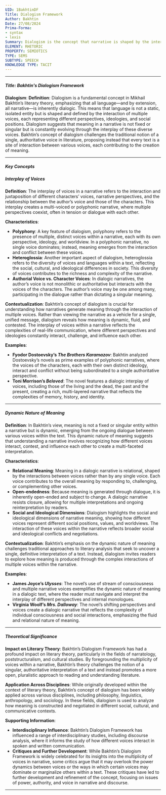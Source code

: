 ```yaml
---
UID: 1BakhtinDF
Title: Dialogism Framework
Author: Bakhtin
Date: 27/08/2024
Prima-Forma:
- syntax
- lexis
Summary: Dialogism is the concept that narrative is shaped by the interaction of multiple voices each representing different perspectives, ideologies, and social positions.
ELEMENT: RHETORIC
PROPERTY: SEMIOTICS
TYPE: SEMS
SUBTYPE: SPEECH
KNOWLEDGE TYPE: TACIT
---
```

---

##### Title: **Bakhtin's Dialogism Framework**

**Dialogism**:
   **Definition**: Dialogism is a fundamental concept in Mikhail Bakhtin’s literary theory, emphasizing that all language—and by extension, all narrative—is inherently dialogic. This means that language is not a static, isolated entity but is shaped and defined by the interaction of multiple voices, each representing different perspectives, ideologies, and social positions. Dialogism suggests that meaning in a narrative is not fixed or singular but is constantly evolving through the interplay of these diverse voices. Bakhtin’s concept of dialogism challenges the traditional notion of a single, authoritative voice in literature, proposing instead that every text is a site of interaction between various voices, each contributing to the creation of meaning.

---

##### Key Concepts

##### Interplay of Voices

**Definition**:
   The interplay of voices in a narrative refers to the interaction and juxtaposition of different characters’ voices, narrative perspectives, and the relationship between the author’s voice and those of the characters. This interplay creates a multi-voiced or polyphonic narrative, where multiple perspectives coexist, often in tension or dialogue with each other.

**Characteristics**:
   - **Polyphony**: A key feature of dialogism, polyphony refers to the presence of multiple, distinct voices within a narrative, each with its own perspective, ideology, and worldview. In a polyphonic narrative, no single voice dominates; instead, meaning emerges from the interaction and conflict between these voices.
   - **Heteroglossia**: Another important aspect of dialogism, heteroglossia refers to the diversity of voices and languages within a text, reflecting the social, cultural, and ideological differences in society. This diversity of voices contributes to the richness and complexity of the narrative.
   - **Authorial Voice vs. Character Voices**: In dialogic narratives, the author’s voice is not monolithic or authoritative but interacts with the voices of the characters. The author’s voice may be one among many, participating in the dialogue rather than dictating a singular meaning.

**Contextualization**:
   Bakhtin’s concept of dialogism is crucial for understanding how narratives generate meaning through the interaction of multiple voices. Rather than viewing the narrative as a vehicle for a single, unified message, dialogism reveals how meaning is dynamic, fluid, and contested. The interplay of voices within a narrative reflects the complexities of real-life communication, where different perspectives and ideologies constantly interact, challenge, and influence each other.

**Examples**:
   - **Fyodor Dostoevsky’s *The Brothers Karamazov***: Bakhtin analyzed Dostoevsky’s novels as prime examples of polyphonic narratives, where the voices of the characters, each with their own distinct ideology, interact and conflict without being subordinated to a single authoritative perspective.
   - **Toni Morrison’s *Beloved***: The novel features a dialogic interplay of voices, including those of the living and the dead, the past and the present, creating a rich, multi-layered narrative that reflects the complexities of memory, history, and identity.

---

##### Dynamic Nature of Meaning

**Definition**:
   In Bakhtin’s view, meaning is not a fixed or singular entity within a narrative but is dynamic, emerging from the ongoing dialogue between various voices within the text. This dynamic nature of meaning suggests that understanding a narrative involves recognizing how different voices interact, contest, and influence each other to create a multi-faceted interpretation.

**Characteristics**:
   - **Relational Meaning**: Meaning in a dialogic narrative is relational, shaped by the interactions between voices rather than by any single voice. Each voice contributes to the overall meaning by responding to, challenging, or complementing other voices.
   - **Open-endedness**: Because meaning is generated through dialogue, it is inherently open-ended and subject to change. A dialogic narrative resists closure, allowing for multiple interpretations and ongoing reinterpretation by readers.
   - **Social and Ideological Dimensions**: Dialogism highlights the social and ideological dimensions of narrative meaning, showing how different voices represent different social positions, values, and worldviews. The interaction of these voices within the narrative reflects broader social and ideological conflicts and negotiations.

**Contextualization**:
   Bakhtin’s emphasis on the dynamic nature of meaning challenges traditional approaches to literary analysis that seek to uncover a single, definitive interpretation of a text. Instead, dialogism invites readers to explore how meaning is produced through the complex interactions of multiple voices within the narrative.

**Examples**:
   - **James Joyce’s *Ulysses***: The novel’s use of stream of consciousness and multiple narrative voices exemplifies the dynamic nature of meaning in a dialogic text, where the reader must navigate and interpret the interplay of different perspectives and internal monologues.
   - **Virginia Woolf’s *Mrs. Dalloway***: The novel’s shifting perspectives and voices create a dialogic narrative that reflects the complexity of individual consciousness and social interactions, emphasizing the fluid and relational nature of meaning.

---

##### Theoretical Significance

**Impact on Literary Theory**:
   Bakhtin’s Dialogism Framework has had a profound impact on literary theory, particularly in the fields of narratology, poststructuralism, and cultural studies. By foregrounding the multiplicity of voices within a narrative, Bakhtin’s theory challenges the notion of a singular, authoritative interpretation of a text and instead promotes a more open, pluralistic approach to reading and understanding literature.

**Application Across Disciplines**:
   While originally developed within the context of literary theory, Bakhtin’s concept of dialogism has been widely applied across various disciplines, including philosophy, linguistics, anthropology, and sociology. In these fields, dialogism is used to analyze how meaning is constructed and negotiated in different social, cultural, and communicative contexts.

**Supporting Information**:
   - **Interdisciplinary Influence**: Bakhtin’s Dialogism Framework has influenced a range of interdisciplinary studies, including discourse analysis, where it informs the study of how different voices interact in spoken and written communication. 
   - **Critiques and Further Development**: While Bakhtin’s Dialogism Framework is widely celebrated for its insights into the multiplicity of voices in narrative, some critics argue that it may overlook the power dynamics between voices or the ways in which certain voices may dominate or marginalize others within a text. These critiques have led to further development and refinement of the concept, focusing on issues of power, authority, and voice in narrative and discourse.

---

